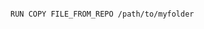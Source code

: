 <!-- usedin: [ _includes/_inlines/Deployment/common/build-grid/build-grid_envoironment-variables-in-buildgrid-v1.md] -->

```

RUN COPY FILE_FROM_REPO /path/to/myfolder

```
